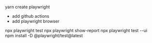 yarn create playwright
- add github actions
- add playwright browser

npx playwright test
npx playwright show-report
npx playwright test --ui
npm install -D @playwright/test@latest